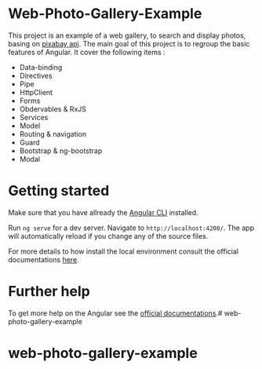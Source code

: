 # Web-Photo-Gallery-Example

This project is an example of a web gallery, to search and display photos, basing on [pixabay api](https://pixabay.com/api/docs/).
The main goal of this project is to regroup the basic features of Angular. It cover the following items : 
* Data-binding
* Directives
* Pipe
* HttpClient
* Forms
* Obdervables & RxJS
* Services
* Model
* Routing & navigation
* Guard
* Bootstrap & ng-bootstrap
* Modal

# Getting started
Make sure that you have allready the [Angular CLI](https://github.com/angular/angular-cli#installation) installed.

Run `ng serve` for a dev server. Navigate to `http://localhost:4200/`. The app will automatically reload if you change any of the source files.

For more details to how install the local environment consult the official documentations [here](https://angular.io/guide/setup-local). 

# Further help
To get more help on the Angular see the [official documentations](https://angular.io/docs).# web-photo-gallery-example
# web-photo-gallery-example
